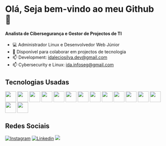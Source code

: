 # Olá, Seja bem-vindo ao meu Github 🤝
#### Analista de Cibersegurança e Gestor de Projectos de TI
- 💻 Administrador Linux e Desenvolvedor Web Júnior
- 👯 Disponível para colaborar em projectos de tecnologia
- 📫 Development: idaleciosilva.dev@gmail.com
- 📫 Cybersecurity e Linux: ida.infoseg@gmail.com
    
 ## Tecnologias Usadas
<div style="display: inline_block">
 <img height="35em" align="center" src="https://user-images.githubusercontent.com/66226187/180885577-6033a891-454f-4b49-94e1-0e9a87a35b6f.png" />
 <img height="35em" align="center" src="https://user-images.githubusercontent.com/66226187/180885584-414d00d9-e4a6-4675-adeb-0f911ba9659f.png" />
 <img height="35em" align="center" src="https://user-images.githubusercontent.com/66226187/180885588-47264b7b-138f-4f60-8040-1284e7ffdd73.png" />
 <img height="35em" align="center" src="https://cdn.jsdelivr.net/gh/devicons/devicon/icons/bash/bash-original.svg" />
 <img height="35em" align="center" src="https://cdn.jsdelivr.net/gh/devicons/devicon/icons/debian/debian-original.svg" />
 <img height="35em" align="center" src="https://cdn.jsdelivr.net/gh/devicons/devicon/icons/redhat/redhat-original.svg" /> 
 <img height="35em" align="center" src="https://cdn.jsdelivr.net/gh/devicons/devicon/icons/ubuntu/ubuntu-plain.svg" />
 <img height="35em" align="center" src="https://cdn.jsdelivr.net/gh/devicons/devicon/icons/html5/html5-original.svg" />
 <img height="35em" align="center" src="https://cdn.jsdelivr.net/gh/devicons/devicon/icons/css3/css3-original.svg" />
 <img height="35em" align="center" src="https://cdn.jsdelivr.net/gh/devicons/devicon/icons/javascript/javascript-original.svg" />
 <img height="35em" align="center" src="https://cdn.jsdelivr.net/gh/devicons/devicon/icons/python/python-original.svg" />
 <img height="35em" align="center" src="https://cdn.jsdelivr.net/gh/devicons/devicon/icons/visualstudio/visualstudio-plain.svg" />
 <img height="35em" align="center" src="https://cdn.jsdelivr.net/gh/devicons/devicon/icons/jira/jira-original.svg" />
 <img height="35em" align="center" src="https://user-images.githubusercontent.com/66226187/180889140-b1785a15-78d4-477c-82a8-6b71d8381998.png" />
 <img height="35em" align="center" src="https://user-images.githubusercontent.com/66226187/180889410-3bafda62-5406-4c1e-8698-19562ee926a0.png" />

</div>
 
 ## Redes Sociais
<div style="display: inline_block"> 
    
  [![Instagram](https://img.shields.io/badge/Instagram-E4405F?style=for-the-badge&logo=instagram&logoColor=white)](https://www.instagram.com/idaleciosilvatech/)
  [![Linkedin](https://img.shields.io/badge/LinkedIn-0077B5?style=for-the-badge&logo=linkedin&logoColor=white)](https://www.linkedin.com/in/idal%C3%A9cio-silva-4048b7148/)
  <img alt=" " src="https://img.shields.io/badge/Twitter-1DA1F2?style=for-the-badge&logo=twitter&logoColor=white">
</div>
  

